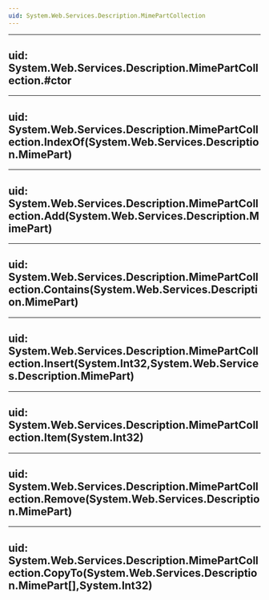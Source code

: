 ```yaml
---
uid: System.Web.Services.Description.MimePartCollection
---
```


---
uid: System.Web.Services.Description.MimePartCollection.#ctor
---

---
uid: System.Web.Services.Description.MimePartCollection.IndexOf(System.Web.Services.Description.MimePart)
---

---
uid: System.Web.Services.Description.MimePartCollection.Add(System.Web.Services.Description.MimePart)
---

---
uid: System.Web.Services.Description.MimePartCollection.Contains(System.Web.Services.Description.MimePart)
---

---
uid: System.Web.Services.Description.MimePartCollection.Insert(System.Int32,System.Web.Services.Description.MimePart)
---

---
uid: System.Web.Services.Description.MimePartCollection.Item(System.Int32)
---

---
uid: System.Web.Services.Description.MimePartCollection.Remove(System.Web.Services.Description.MimePart)
---

---
uid: System.Web.Services.Description.MimePartCollection.CopyTo(System.Web.Services.Description.MimePart[],System.Int32)
---
